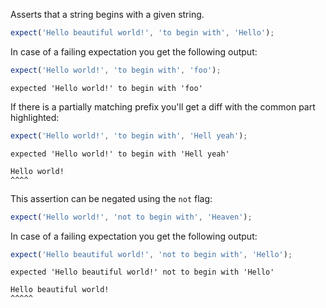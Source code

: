 Asserts that a string begins with a given string.

```js
expect('Hello beautiful world!', 'to begin with', 'Hello');
```

In case of a failing expectation you get the following output:

```js
expect('Hello world!', 'to begin with', 'foo');
```

```output
expected 'Hello world!' to begin with 'foo'
```

If there is a partially matching prefix you'll get a diff with the common
part highlighted:

```js
expect('Hello world!', 'to begin with', 'Hell yeah');
```

```output
expected 'Hello world!' to begin with 'Hell yeah'

Hello world!
^^^^
```

This assertion can be negated using the `not` flag:

```js
expect('Hello world!', 'not to begin with', 'Heaven');
```

In case of a failing expectation you get the following output:

```js
expect('Hello beautiful world!', 'not to begin with', 'Hello');
```

```output
expected 'Hello beautiful world!' not to begin with 'Hello'

Hello beautiful world!
^^^^^
```
